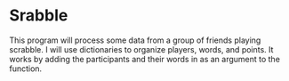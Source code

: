 # Srabble
This program will process some data from a group of friends playing scrabble. I will use dictionaries to organize players, words, and points. It works by adding the participants and their words in as an argument to the function.
